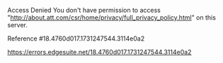 Access Denied
You don't have permission to access "http://about.att.com/csr/home/privacy/full_privacy_policy.html" on this server.

Reference #18.4760d017.1731247544.3114e0a2

https://errors.edgesuite.net/18.4760d017.1731247544.3114e0a2